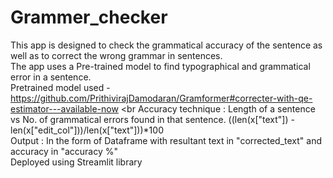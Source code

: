 # Grammer_checker
This app is designed to check the grammatical accuracy of the sentence as well as to correct the wrong grammar in sentences.<br>
The app uses a Pre-trained model to find typographical and grammatical error in a sentence.<br>
Pretrained model used - https://github.com/PrithivirajDamodaran/Gramformer#correcter-with-qe-estimator---available-now <br
Accuracy technique : Length of a sentence vs No. of grammatical errors found in that sentence. ((len(x["text"]) - len(x["edit_col"]))/len(x["text"]))*100 <br>
Output : In the form of Dataframe with resultant text in "corrected_text" and accuracy in "accuracy %" <br>
Deployed using Streamlit library<br>
